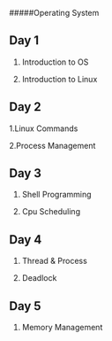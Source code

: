 

#####Operating System
##  Day 1

1. Introduction to OS

2. Introduction to Linux

## Day 2

1.Linux Commands

2.Process Management
## Day 3

1. Shell Programming

2. Cpu Scheduling


## Day 4

1. Thread & Process

2. Deadlock

## Day 5

1. Memory Management

